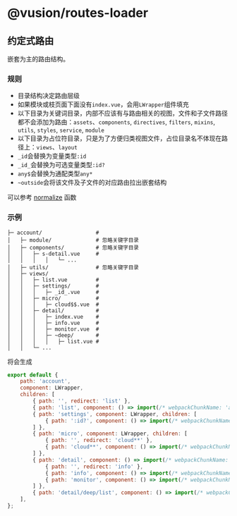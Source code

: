 # @vusion/routes-loader

## 约定式路由

嵌套为主的路由结构。

### 规则

- 目录结构决定路由层级
- 如果模块或枝页面下面没有`index.vue`，会用`LWrapper`组件填充
- 以下目录为关键词目录，内部不应该有与路由相关的视图，文件和子文件路径都不会添加为路由：`assets`、`components`, `directives`, `filters`, `mixins`, `utils`, `styles`, `service`, `module`
- 以下目录为占位符目录，只是为了方便归类视图文件，占位目录名不体现在路径上：`views`、`layout`
- `_id`会替换为变量类型`:id`
- `_id_`会替换为可选变量类型`:id?`
- `any$`会替换为通配类型`any*`
- `~outside`会将该文件及子文件的对应路由拉出嵌套结构

可以参考 [normalize](https://github.com/vusion/packages/blob/master/src/routes-loader/lib/utils.js#L35) 函数

### 示例

```
├─ account/                 #
│   ├─ module/              # 忽略关键字目录
│   ├─ components/          # 忽略关键字目录
│   │   ├─ s-detail.vue     #
│   │   │   │   └─ ...
│   ├─ utils/               # 忽略关键字目录
│   ├─ views/
│   │   ├─ list.vue         #
│   │   ├─ settings/        #
│   │   │   ├─ _id_.vue     #
│   │   ├─ micro/           #
│   │   │   ├─ cloud$$.vue  #
│   │   ├─ detail/          #
│   │   │   ├─ index.vue    #
│   │   │   ├─ info.vue     #
│   │   │   ├─ monitor.vue  #
│   │   │   ├─ ~deep/       #
│   │   │   │   ├─ list.vue #
│   │   └─ ...
```

将会生成

``` js
export default {
    path: 'account',
    component: LWrapper,
    children: [
        { path: '', redirect: 'list' },
        { path: 'list', component: () => import(/* webpackChunkName: 'account' */ './views/list.vue') },
        { path: 'settings', component: LWrapper, children: [
            { path: ':id?', component: () => import(/* webpackChunkName: 'account' */ './views/detail/_id_.vue') },
        ] },
        { path: 'micro', component: LWrapper, children: [
            { path: '', redirect: 'cloud**' },
            { path: 'cloud**', component: () => import(/* webpackChunkName: 'account' */ './views/micro/cloud.vue') },
        ] },
        { path: 'detail', component: () => import(/* webpackChunkName: 'account' */ './views/index.vue'), children: [
            { path: '', redirect: 'info' },
            { path: 'info', component: () => import(/* webpackChunkName: 'account' */ './views/detail/info.vue') },
            { path: 'monitor', component: () => import(/* webpackChunkName: 'account' */ './views/detail/monitor.vue') },
        ] },
        { path: 'detail/deep/list', component: () => import(/* webpackChunkName: 'account' */ './views/detail/deep/list.vue') },
    ],
};
```
